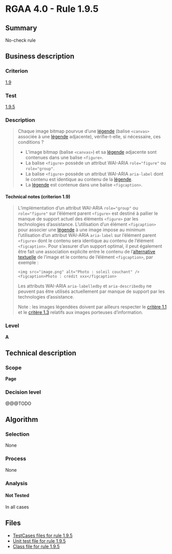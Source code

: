 # RGAA 4.0 - Rule 1.9.5

## Summary

No-check rule

## Business description

### Criterion

[1.9](https://www.numerique.gouv.fr/publications/rgaa-accessibilite/methode/criteres/#crit-1-9)

### Test

[1.9.5](https://www.numerique.gouv.fr/publications/rgaa-accessibilite/methode/criteres/#test-1-9-5)

### Description

> Chaque image bitmap pourvue d’une [légende](https://www.numerique.gouv.fr/publications/rgaa-accessibilite/methode/glossaire/#legende) (balise `<canvas>` associée à une [légende](https://www.numerique.gouv.fr/publications/rgaa-accessibilite/methode/glossaire/#legende) adjacente), vérifie-t-elle, si nécessaire, ces conditions ?
> 
> * L’image bitmap (balise `<canvas>`) et sa [légende](https://www.numerique.gouv.fr/publications/rgaa-accessibilite/methode/glossaire/#legende) adjacente sont contenues dans une balise `<figure>`.
> * La balise `<figure>` possède un attribut WAI-ARIA `role="figure"` ou `role="group"`.
> * La balise `<figure>` possède un attribut WAI-ARIA `aria-label` dont le contenu est identique au contenu de la [légende](https://www.numerique.gouv.fr/publications/rgaa-accessibilite/methode/glossaire/#legende).
> * La [légende](https://www.numerique.gouv.fr/publications/rgaa-accessibilite/methode/glossaire/#legende) est contenue dans une balise `<figcaption>`.

#### Technical notes (criterion 1.9)

> L’implémentation d’un attribut WAI-ARIA `role="group"` ou `role="figure"` sur l’élément parent `<figure>` est destiné à pallier le manque de support actuel des éléments `<figure>` par les technologies d’assistance. L’utilisation d’un élément `<figcaption>` pour associer une [légende](https://www.numerique.gouv.fr/publications/rgaa-accessibilite/methode/glossaire/#legende) à une image impose au minimum l’utilisation d’un attribut WAI-ARIA `aria-label` sur l’élément parent `<figure>` dont le contenu sera identique au contenu de l’élément `<figcaption>`. Pour s’assurer d’un support optimal, il peut également être fait une association explicite entre le contenu de l’[alternative textuelle](https://www.numerique.gouv.fr/publications/rgaa-accessibilite/methode/glossaire/#alternative-textuelle-image) de l’image et le contenu de l’élément `<figcaption>`, par exemple :
> 
> `<img src="image.png" alt="Photo : soleil couchant" /><figcaption>Photo : crédit xxx</figcaption>`
> 
> Les attributs WAI-ARIA `aria-labelledby` et `aria-describedby` ne peuvent pas être utilisés actuellement par manque de support par les technologies d’assistance.
> 
> Note : les images légendées doivent par ailleurs respecter le [critère 1.1](https://www.numerique.gouv.fr/publications/rgaa-accessibilite/methode/glossaire/#crit-1-1) et le [critère 1.3](https://www.numerique.gouv.fr/publications/rgaa-accessibilite/methode/glossaire/#crit-1-3) relatifs aux images porteuses d’information.

### Level

**A**


## Technical description

### Scope

**Page**

### Decision level

@@@TODO


## Algorithm

### Selection

None

### Process

None

### Analysis

#### Not Tested

In all cases


## Files

- [TestCases files for rule 1.9.5](https://gitlab.com/asqatasun/Asqatasun/-/tree/v5/rules/rules-rgaa4.0/src/test/resources/testcases/rgaa40/Rgaa40Rule010905/)
- [Unit test file for rule 1.9.5](https://gitlab.com/asqatasun/Asqatasun/-/blob/v5/rules/rules-rgaa4.0/src/test/java/org/asqatasun/rules/rgaa40/Rgaa40Rule010905Test.java)
- [Class file for rule 1.9.5](https://gitlab.com/asqatasun/Asqatasun/-/blob/v5/rules/rules-rgaa4.0/src/main/java/org/asqatasun/rules/rgaa40/Rgaa40Rule010905.java)


